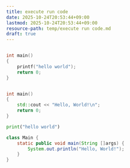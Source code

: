 ```yaml
---
title: execute run code
date: 2025-10-24T20:53:44+09:00
lastmod: 2025-10-24T20:53:44+09:00
resource-path: temp/execute run code.md
draft: true
---
```

```c

int main()
{
	printf("hello world");
	return 0;
}
```



```cpp

int main()
{
	std::cout << "Hello, World!\n";
	return 0;
}
```

```python
print("hello world")
```


```java
class Main {
	static public void main(String []args) {
		System.out.println("Hello, World!");
    }
}
```